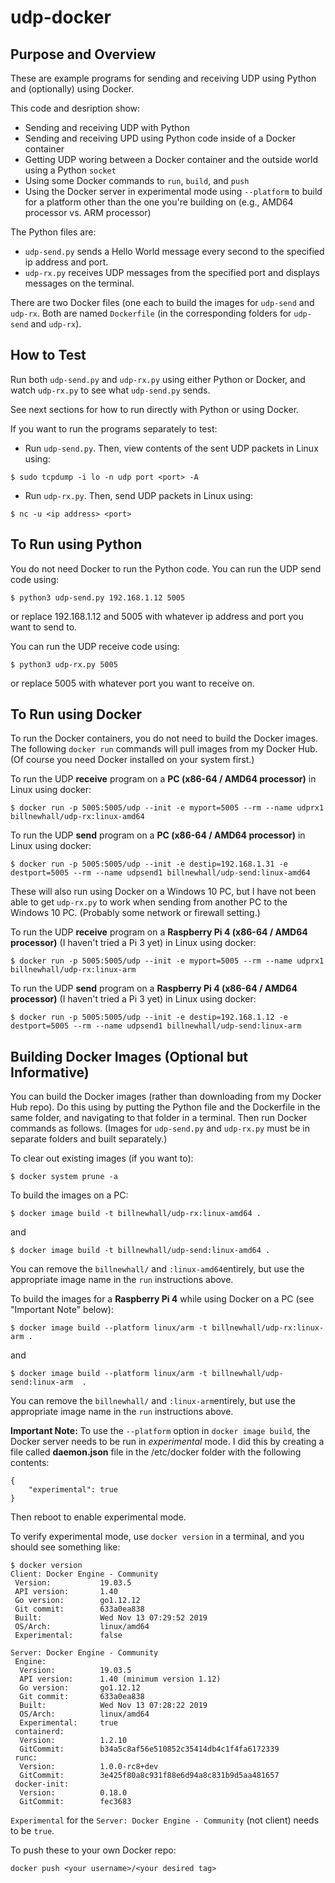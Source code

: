 # udp-docker

## Purpose and Overview
These are example programs for sending and receiving UDP using Python and (optionally) using Docker.

This code and desription show:

- Sending and receiving UDP with Python
- Sending and receiving UPD using Python code inside of a Docker container 
- Getting UDP woring between a Docker container and the outside world using a Python `socket`
- Using some Docker commands to `run`, `build`, and `push`
- Using the Docker server in experimental mode using `--platform` to build for a platform other than the one you're building on (e.g., AMD64 processor vs. ARM processor)

The Python files are:
- `udp-send.py` sends a Hello World message every second to the specified ip address and port.
- `udp-rx.py` receives UDP messages from the specified port and displays messages on the terminal.

There are two Docker files (one each to build the images for `udp-send` and `udp-rx`.  Both are named `Dockerfile` (in the corresponding folders for `udp-send` and `udp-rx`).

## How to Test

Run both `udp-send.py` and `udp-rx.py` using either Python or Docker, and watch `udp-rx.py` to see what `udp-send.py` sends.

See next sections for how to run directly with Python or using Docker.
    
If you want to run the programs separately to test:

- Run `udp-send.py`.  Then, view contents of the sent UDP packets in Linux using:

`$ sudo tcpdump -i lo -n udp port <port> -A`

- Run `udp-rx.py`.  Then, send UDP packets in Linux using:

`$ nc -u <ip address> <port>`

## To Run using Python

You do not need Docker to run the Python code.  You can run the UDP send code using:

    $ python3 udp-send.py 192.168.1.12 5005
or replace 192.168.1.12 and 5005 with whatever ip address and port you want to send to.

You can run the UDP receive code using:
  
    $ python3 udp-rx.py 5005
    
or replace 5005 with whatever port you want to receive on.

## To Run using Docker

To run the Docker containers, you do not need to build the Docker images.  The following `docker run` commands will pull images from my Docker Hub.  (Of course you need Docker installed on your system first.)

To run the UDP **receive** program on a **PC (x86-64 / AMD64 processor)** in Linux using docker:

    $ docker run -p 5005:5005/udp --init -e myport=5005 --rm --name udprx1 billnewhall/udp-rx:linux-amd64


To run the UDP **send** program on a **PC (x86-64 / AMD64 processor)** in Linux using docker:

    $ docker run -p 5005:5005/udp --init -e destip=192.168.1.31 -e destport=5005 --rm --name udpsend1 billnewhall/udp-send:linux-amd64

These will also run using Docker on a Windows 10 PC, but I have not been able to get `udp-rx.py` to work when sending from another PC to the Windows 10 PC.  (Probably some network or firewall setting.)

To run the UDP **receive** program on a **Raspberry Pi 4 (x86-64 / AMD64 processor)** (I haven't tried a Pi 3 yet) in Linux using docker:

    $ docker run -p 5005:5005/udp --init -e myport=5005 --rm --name udprx1 billnewhall/udp-rx:linux-arm
    
To run the UDP **send** program on a **Raspberry Pi 4 (x86-64 / AMD64 processor)** (I haven't tried a Pi 3 yet) in Linux using docker:

    $ docker run -p 5005:5005/udp --init -e destip=192.168.1.12 -e destport=5005 --rm --name udpsend1 billnewhall/udp-send:linux-arm

## Building Docker Images (Optional but Informative)

You can build the Docker images (rather than downloading from my Docker Hub repo).  Do this using by putting the Python file and the Dockerfile in the same folder, and navigating to that folder in a terminal.  Then run Docker commands as follows.   (Images for `udp-send.py` and `udp-rx.py` must be in separate folders and built separately.)

To clear out existing images (if you want to):

    $ docker system prune -a
    
To build the images on a PC:

    $ docker image build -t billnewhall/udp-rx:linux-amd64 .

and

    $ docker image build -t billnewhall/udp-send:linux-amd64 .


You can remove the `billnewhall/` and `:linux-amd64`entirely, but use the appropriate image name in the `run` instructions above.
    
To build the images for a **Raspberry Pi 4** while using Docker on a PC (see "Important Note" below):

    $ docker image build --platform linux/arm -t billnewhall/udp-rx:linux-arm .

and

    $ docker image build --platform linux/arm -t billnewhall/udp-send:linux-arm  .

You can remove the `billnewhall/` and `:linux-arm`entirely, but use the appropriate image name in the `run` instructions above.

**Important Note:**    To use the `--platform` option in `docker image build`, the Docker server needs to be run in *experimental* mode.  I did this by creating a file called **daemon.json** file in the /etc/docker folder with the following contents:

```
{ 
    "experimental": true
}
```

Then reboot to enable experimental mode.

To verify experimental mode, use `docker version` in a terminal, and you should see something like:
```
$ docker version
Client: Docker Engine - Community
 Version:           19.03.5
 API version:       1.40
 Go version:        go1.12.12
 Git commit:        633a0ea838
 Built:             Wed Nov 13 07:29:52 2019
 OS/Arch:           linux/amd64
 Experimental:      false

Server: Docker Engine - Community
 Engine:
  Version:          19.03.5
  API version:      1.40 (minimum version 1.12)
  Go version:       go1.12.12
  Git commit:       633a0ea838
  Built:            Wed Nov 13 07:28:22 2019
  OS/Arch:          linux/amd64
  Experimental:     true
 containerd:
  Version:          1.2.10
  GitCommit:        b34a5c8af56e510852c35414db4c1f4fa6172339
 runc:
  Version:          1.0.0-rc8+dev
  GitCommit:        3e425f80a8c931f88e6d94a8c831b9d5aa481657
 docker-init:
  Version:          0.18.0
  GitCommit:        fec3683
```

`Experimental` for the `Server: Docker Engine - Community` (not client) needs to be `true`.

To push these to your own Docker repo:

    docker push <your username>/<your desired tag>
    
